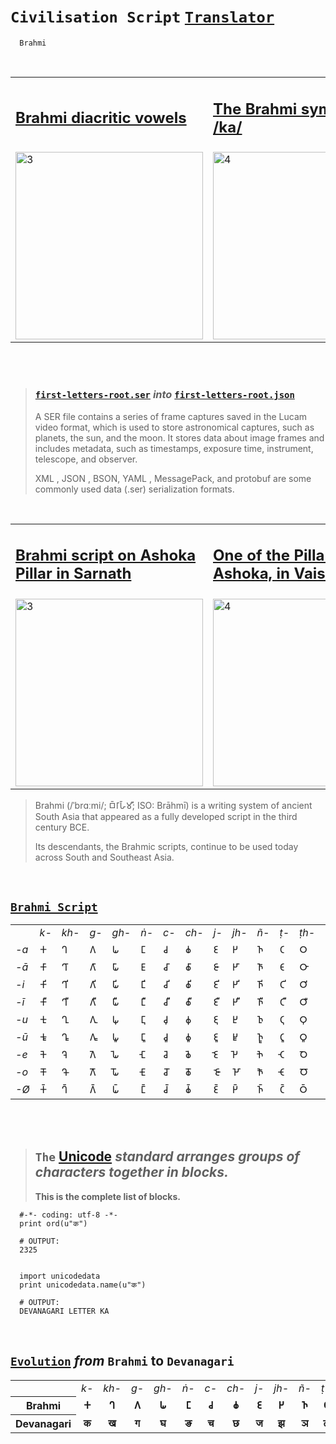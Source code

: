 # `Civilisation Script` [`Translator`](https://swarajyamag.com/culture/how-i-deciphered-the-indus-valley-script)

      Brahmi

<br>

<table>
<tr>

<td>
<h2>
<a href="https://en.wikipedia.org/wiki/File:Brahmi_diacritic_vowels.jpg">
Brahmi diacritic vowels
</a>
</h2>
</td>

<td>
<h2>
<a href="https://en.wikipedia.org/wiki/File:Brahmika.svg">
The Brahmi symbol for /ka/
</a>
</h2>
</td>

</tr>

<tr>
<td><img src="https://upload.wikimedia.org/wikipedia/commons/thumb/6/65/Brahmi_diacritic_vowels.jpg/330px-Brahmi_diacritic_vowels.jpg" alt="3" height = 300px></td>
<td><img src="https://upload.wikimedia.org/wikipedia/commons/thumb/6/6a/Brahmika.svg/330px-Brahmika.svg.png" alt="4" height = 300px></td>
</tr>

</table>

<br> <br>

> ### [`first-letters-root.ser`](https://raw.githubusercontent.com/bobholt/holtgenealogy/master/serialized/first-letters-root.ser) *into* [`first-letters-root.json`](https://github.com/imvickykumar999/Civilisation-Script-Translator/blob/ea459f8056a5d06a94d878d112b2032d68787610/translator/first-letters-root/first-letters-root.json#L6597)
>
> A SER file contains a series of frame captures saved in the Lucam video format, which is used to store astronomical captures, such as planets, the sun, and the moon. It stores data about image frames and includes metadata, such as timestamps, exposure time, instrument, telescope, and observer.
>
>
> XML , JSON , BSON, YAML , MessagePack, and protobuf are some commonly used data (.ser) serialization formats.
>

<br>

<table>
<tr>

<td>
<h2>
<a href="https://en.wikipedia.org/wiki/Brahmi_script">
Brahmi script on Ashoka Pillar in Sarnath
</a>
</h2>
</td>

<td>
<h2>
<a href="https://en.wikipedia.org/wiki/Pillars_of_Ashoka">
One of the Pillars of Ashoka, in Vaishali
</a>
</h2>
</td>

</tr>

<tr>
<td><img src="https://upload.wikimedia.org/wikipedia/commons/thumb/d/d8/Brahmi_pillar_inscription_in_Sarnath.jpg/405px-Brahmi_pillar_inscription_in_Sarnath.jpg" alt="3" height = 300px></td>
<td><img src="https://upload.wikimedia.org/wikipedia/commons/thumb/f/fe/Ashoka_pillar_at_Vaishali%2C_Bihar%2C_India.jpg/525px-Ashoka_pillar_at_Vaishali%2C_Bihar%2C_India.jpg" alt="4" height = 300px></td>
</tr>

</table>

> Brahmi (/ˈbrɑːmi/; 𑀩𑁆𑀭𑀸𑀳𑁆𑀫𑀻; ISO: Brāhmī) is a writing system of ancient South Asia that appeared as a fully developed script in the third century BCE. 
> 
> Its descendants, the Brahmic scripts, continue to be used today across South and Southeast Asia.

<!-- 
## `The` [`Rosetta Stone`](https://simple.wikipedia.org/wiki/Rosetta_Stone)

> There are 3 types of writing on the Rosetta stone; Greek, Egyptian, and Egyptian writing.
>
> The stone is now in the British Museum in London.
>
> [![image](https://user-images.githubusercontent.com/50515418/226673256-bf876c6e-d05e-483c-bfac-934fcc4282ae.png)](https://www.khanacademy.org/humanities/ancient-art-civilizations/egypt-art/x7e914f5b:late-period-ptolemaic-and-roman-periods/a/the-rosetta-stone)
 -->


<br>

## [`Brahmi Script`](https://en.wikipedia.org/wiki/Brahmi_script#Vowels)

<table class="wikitable">
<tbody><tr>
<td></td>
<td><span title="Old Persian (ca. 600-400 B.C.)-language text"><i lang="peo">k-</i></span></td>
<td><span title="Old Persian (ca. 600-400 B.C.)-language text"><i lang="peo">kh-</i></span></td>
<td><span title="Old Persian (ca. 600-400 B.C.)-language text"><i lang="peo">g-</i></span></td>
<td><span title="Old Persian (ca. 600-400 B.C.)-language text"><i lang="peo">gh-</i></span></td>
<td><span title="Old Persian (ca. 600-400 B.C.)-language text"><i lang="peo">ṅ-</i></span></td>
<td><span title="Old Persian (ca. 600-400 B.C.)-language text"><i lang="peo">c-</i></span></td>
<td><span title="Old Persian (ca. 600-400 B.C.)-language text"><i lang="peo">ch-</i></span></td>
<td><span title="Old Persian (ca. 600-400 B.C.)-language text"><i lang="peo">j-</i></span></td>
<td><span title="Old Persian (ca. 600-400 B.C.)-language text"><i lang="peo">jh-</i></span></td>
<td><span title="Old Persian (ca. 600-400 B.C.)-language text"><i lang="peo">ñ-</i></span></td>
<td><span title="Old Persian (ca. 600-400 B.C.)-language text"><i lang="peo">ṭ-</i></span></td>
<td><span title="Old Persian (ca. 600-400 B.C.)-language text"><i lang="peo">ṭh-</i></span></td>
<td><span title="Old Persian (ca. 600-400 B.C.)-language text"><i lang="peo">ḍ-</i></span></td>
<td><span title="Old Persian (ca. 600-400 B.C.)-language text"><i lang="peo">ḍh-</i></span></td>
<td><span title="Old Persian (ca. 600-400 B.C.)-language text"><i lang="peo">ṇ-</i></span></td>
<td><span title="Old Persian (ca. 600-400 B.C.)-language text"><i lang="peo">t-</i></span></td>
<td><span title="Old Persian (ca. 600-400 B.C.)-language text"><i lang="peo">th-</i></span></td>
<td><span title="Old Persian (ca. 600-400 B.C.)-language text"><i lang="peo">d-</i></span></td>
<td><span title="Old Persian (ca. 600-400 B.C.)-language text"><i lang="peo">dh-</i></span></td>
<td><span title="Old Persian (ca. 600-400 B.C.)-language text"><i lang="peo">n-</i></span></td>
<td><span title="Old Persian (ca. 600-400 B.C.)-language text"><i lang="peo">p-</i></span></td>
<td><span title="Old Persian (ca. 600-400 B.C.)-language text"><i lang="peo">ph-</i></span></td>
<td><span title="Old Persian (ca. 600-400 B.C.)-language text"><i lang="peo">b-</i></span></td>
<td><span title="Old Persian (ca. 600-400 B.C.)-language text"><i lang="peo">bh-</i></span></td>
<td><span title="Old Persian (ca. 600-400 B.C.)-language text"><i lang="peo">m-</i></span></td>
<td><span title="Old Persian (ca. 600-400 B.C.)-language text"><i lang="peo">y-</i></span></td>
<td><span title="Old Persian (ca. 600-400 B.C.)-language text"><i lang="peo">r-</i></span></td>
<td><span title="Old Persian (ca. 600-400 B.C.)-language text"><i lang="peo">l-</i></span>
</td>
<td><span title="Old Persian (ca. 600-400 B.C.)-language text"><i lang="peo">v-</i></span></td>
<td><span title="Old Persian (ca. 600-400 B.C.)-language text"><i lang="peo">ś-</i></span></td>
<td><span title="Old Persian (ca. 600-400 B.C.)-language text"><i lang="peo">ṣ-</i></span></td>
<td><span title="Old Persian (ca. 600-400 B.C.)-language text"><i lang="peo">s-</i></span></td>
<td><span title="Old Persian (ca. 600-400 B.C.)-language text"><i lang="peo">h-</i></span></td>
<td><span title="Old Persian (ca. 600-400 B.C.)-language text"><i lang="peo">ḷ-</i></span>
</td></tr>
<tr>
<td><span title="Old Persian (ca. 600-400 B.C.)-language text"><i lang="peo">-a</i></span></td>
<td><link rel="mw-deduplicated-inline-style" href="mw-data:TemplateStyles:r866754419"><span title="Brahmi" class="script-brahmi">𑀓</span></td>
<td><link rel="mw-deduplicated-inline-style" href="mw-data:TemplateStyles:r866754419"><span title="Brahmi" class="script-brahmi">𑀔</span></td>
<td><link rel="mw-deduplicated-inline-style" href="mw-data:TemplateStyles:r866754419"><span title="Brahmi" class="script-brahmi">𑀕</span></td>
<td><link rel="mw-deduplicated-inline-style" href="mw-data:TemplateStyles:r866754419"><span title="Brahmi" class="script-brahmi">𑀖</span></td>
<td><link rel="mw-deduplicated-inline-style" href="mw-data:TemplateStyles:r866754419"><span title="Brahmi" class="script-brahmi">𑀗</span></td>
<td><link rel="mw-deduplicated-inline-style" href="mw-data:TemplateStyles:r866754419"><span title="Brahmi" class="script-brahmi">𑀘</span></td>
<td><link rel="mw-deduplicated-inline-style" href="mw-data:TemplateStyles:r866754419"><span title="Brahmi" class="script-brahmi">𑀙</span></td>
<td><link rel="mw-deduplicated-inline-style" href="mw-data:TemplateStyles:r866754419"><span title="Brahmi" class="script-brahmi">𑀚</span></td>
<td><link rel="mw-deduplicated-inline-style" href="mw-data:TemplateStyles:r866754419"><span title="Brahmi" class="script-brahmi">𑀛</span></td>
<td><link rel="mw-deduplicated-inline-style" href="mw-data:TemplateStyles:r866754419"><span title="Brahmi" class="script-brahmi">𑀜</span></td>
<td><link rel="mw-deduplicated-inline-style" href="mw-data:TemplateStyles:r866754419"><span title="Brahmi" class="script-brahmi">𑀝</span></td>
<td><link rel="mw-deduplicated-inline-style" href="mw-data:TemplateStyles:r866754419"><span title="Brahmi" class="script-brahmi">𑀞</span></td>
<td><link rel="mw-deduplicated-inline-style" href="mw-data:TemplateStyles:r866754419"><span title="Brahmi" class="script-brahmi">𑀟</span></td>
<td><link rel="mw-deduplicated-inline-style" href="mw-data:TemplateStyles:r866754419"><span title="Brahmi" class="script-brahmi">𑀠</span></td>
<td><link rel="mw-deduplicated-inline-style" href="mw-data:TemplateStyles:r866754419"><span title="Brahmi" class="script-brahmi">𑀡</span></td>
<td><link rel="mw-deduplicated-inline-style" href="mw-data:TemplateStyles:r866754419"><span title="Brahmi" class="script-brahmi">𑀢</span></td>
<td><link rel="mw-deduplicated-inline-style" href="mw-data:TemplateStyles:r866754419"><span title="Brahmi" class="script-brahmi">𑀣</span></td>
<td><link rel="mw-deduplicated-inline-style" href="mw-data:TemplateStyles:r866754419"><span title="Brahmi" class="script-brahmi">𑀤</span></td>
<td><link rel="mw-deduplicated-inline-style" href="mw-data:TemplateStyles:r866754419"><span title="Brahmi" class="script-brahmi">𑀥</span></td>
<td><link rel="mw-deduplicated-inline-style" href="mw-data:TemplateStyles:r866754419"><span title="Brahmi" class="script-brahmi">𑀦</span></td>
<td><link rel="mw-deduplicated-inline-style" href="mw-data:TemplateStyles:r866754419"><span title="Brahmi" class="script-brahmi">𑀧</span></td>
<td><link rel="mw-deduplicated-inline-style" href="mw-data:TemplateStyles:r866754419"><span title="Brahmi" class="script-brahmi">𑀨</span></td>
<td><link rel="mw-deduplicated-inline-style" href="mw-data:TemplateStyles:r866754419"><span title="Brahmi" class="script-brahmi">𑀩</span></td>
<td><link rel="mw-deduplicated-inline-style" href="mw-data:TemplateStyles:r866754419"><span title="Brahmi" class="script-brahmi">𑀪</span></td>
<td><link rel="mw-deduplicated-inline-style" href="mw-data:TemplateStyles:r866754419"><span title="Brahmi" class="script-brahmi">𑀫</span></td>
<td><link rel="mw-deduplicated-inline-style" href="mw-data:TemplateStyles:r866754419"><span title="Brahmi" class="script-brahmi">𑀬</span></td>
<td><link rel="mw-deduplicated-inline-style" href="mw-data:TemplateStyles:r866754419"><span title="Brahmi" class="script-brahmi">𑀭</span></td>
<td><link rel="mw-deduplicated-inline-style" href="mw-data:TemplateStyles:r866754419"><span title="Brahmi" class="script-brahmi">𑀮</span></td>
<td><link rel="mw-deduplicated-inline-style" href="mw-data:TemplateStyles:r866754419"><span title="Brahmi" class="script-brahmi">𑀯</span></td>
<td><link rel="mw-deduplicated-inline-style" href="mw-data:TemplateStyles:r866754419"><span title="Brahmi" class="script-brahmi">𑀰</span></td>
<td><link rel="mw-deduplicated-inline-style" href="mw-data:TemplateStyles:r866754419"><span title="Brahmi" class="script-brahmi">𑀱</span></td>
<td><link rel="mw-deduplicated-inline-style" href="mw-data:TemplateStyles:r866754419"><span title="Brahmi" class="script-brahmi">𑀲</span></td>
<td><link rel="mw-deduplicated-inline-style" href="mw-data:TemplateStyles:r866754419"><span title="Brahmi" class="script-brahmi">𑀳</span></td>
<td><link rel="mw-deduplicated-inline-style" href="mw-data:TemplateStyles:r866754419"><span title="Brahmi" class="script-brahmi">𑀴</span>
</td></tr>
<tr>
<td><span title="Old Persian (ca. 600-400 B.C.)-language text"><i lang="peo">-ā</i></span></td>
<td><link rel="mw-deduplicated-inline-style" href="mw-data:TemplateStyles:r866754419"><span title="Brahmi" class="script-brahmi">𑀓𑀸</span></td>
<td><link rel="mw-deduplicated-inline-style" href="mw-data:TemplateStyles:r866754419"><span title="Brahmi" class="script-brahmi">𑀔𑀸</span></td>
<td><link rel="mw-deduplicated-inline-style" href="mw-data:TemplateStyles:r866754419"><span title="Brahmi" class="script-brahmi">𑀕𑀸</span></td>
<td><link rel="mw-deduplicated-inline-style" href="mw-data:TemplateStyles:r866754419"><span title="Brahmi" class="script-brahmi">𑀖𑀸</span></td>
<td><link rel="mw-deduplicated-inline-style" href="mw-data:TemplateStyles:r866754419"><span title="Brahmi" class="script-brahmi">𑀗𑀸</span></td>
<td><link rel="mw-deduplicated-inline-style" href="mw-data:TemplateStyles:r866754419"><span title="Brahmi" class="script-brahmi">𑀘𑀸</span></td>
<td><link rel="mw-deduplicated-inline-style" href="mw-data:TemplateStyles:r866754419"><span title="Brahmi" class="script-brahmi">𑀙𑀸</span></td>
<td><link rel="mw-deduplicated-inline-style" href="mw-data:TemplateStyles:r866754419"><span title="Brahmi" class="script-brahmi">𑀚𑀸</span></td>
<td><link rel="mw-deduplicated-inline-style" href="mw-data:TemplateStyles:r866754419"><span title="Brahmi" class="script-brahmi">𑀛𑀸</span></td>
<td><link rel="mw-deduplicated-inline-style" href="mw-data:TemplateStyles:r866754419"><span title="Brahmi" class="script-brahmi">𑀜𑀸</span></td>
<td><link rel="mw-deduplicated-inline-style" href="mw-data:TemplateStyles:r866754419"><span title="Brahmi" class="script-brahmi">𑀝𑀸</span></td>
<td><link rel="mw-deduplicated-inline-style" href="mw-data:TemplateStyles:r866754419"><span title="Brahmi" class="script-brahmi">𑀞𑀸</span></td>
<td><link rel="mw-deduplicated-inline-style" href="mw-data:TemplateStyles:r866754419"><span title="Brahmi" class="script-brahmi">𑀟𑀸</span></td>
<td><link rel="mw-deduplicated-inline-style" href="mw-data:TemplateStyles:r866754419"><span title="Brahmi" class="script-brahmi">𑀠𑀸</span></td>
<td><link rel="mw-deduplicated-inline-style" href="mw-data:TemplateStyles:r866754419"><span title="Brahmi" class="script-brahmi">𑀡𑀸</span></td>
<td><link rel="mw-deduplicated-inline-style" href="mw-data:TemplateStyles:r866754419"><span title="Brahmi" class="script-brahmi">𑀢𑀸</span></td>
<td><link rel="mw-deduplicated-inline-style" href="mw-data:TemplateStyles:r866754419"><span title="Brahmi" class="script-brahmi">𑀣𑀸</span></td>
<td><link rel="mw-deduplicated-inline-style" href="mw-data:TemplateStyles:r866754419"><span title="Brahmi" class="script-brahmi">𑀤𑀸</span></td>
<td><link rel="mw-deduplicated-inline-style" href="mw-data:TemplateStyles:r866754419"><span title="Brahmi" class="script-brahmi">𑀥𑀸</span></td>
<td><link rel="mw-deduplicated-inline-style" href="mw-data:TemplateStyles:r866754419"><span title="Brahmi" class="script-brahmi">𑀦𑀸</span></td>
<td><link rel="mw-deduplicated-inline-style" href="mw-data:TemplateStyles:r866754419"><span title="Brahmi" class="script-brahmi">𑀧𑀸</span></td>
<td><link rel="mw-deduplicated-inline-style" href="mw-data:TemplateStyles:r866754419"><span title="Brahmi" class="script-brahmi">𑀨𑀸</span></td>
<td><link rel="mw-deduplicated-inline-style" href="mw-data:TemplateStyles:r866754419"><span title="Brahmi" class="script-brahmi">𑀩𑀸</span></td>
<td><link rel="mw-deduplicated-inline-style" href="mw-data:TemplateStyles:r866754419"><span title="Brahmi" class="script-brahmi">𑀪𑀸</span></td>
<td><link rel="mw-deduplicated-inline-style" href="mw-data:TemplateStyles:r866754419"><span title="Brahmi" class="script-brahmi">𑀫𑀸</span></td>
<td><link rel="mw-deduplicated-inline-style" href="mw-data:TemplateStyles:r866754419"><span title="Brahmi" class="script-brahmi">𑀬𑀸</span></td>
<td><link rel="mw-deduplicated-inline-style" href="mw-data:TemplateStyles:r866754419"><span title="Brahmi" class="script-brahmi">𑀭𑀸</span></td>
<td><link rel="mw-deduplicated-inline-style" href="mw-data:TemplateStyles:r866754419"><span title="Brahmi" class="script-brahmi">𑀮𑀸</span></td>
<td><link rel="mw-deduplicated-inline-style" href="mw-data:TemplateStyles:r866754419"><span title="Brahmi" class="script-brahmi">𑀯𑀸</span></td>
<td><link rel="mw-deduplicated-inline-style" href="mw-data:TemplateStyles:r866754419"><span title="Brahmi" class="script-brahmi">𑀰𑀸</span></td>
<td><link rel="mw-deduplicated-inline-style" href="mw-data:TemplateStyles:r866754419"><span title="Brahmi" class="script-brahmi">𑀱𑀸</span></td>
<td><link rel="mw-deduplicated-inline-style" href="mw-data:TemplateStyles:r866754419"><span title="Brahmi" class="script-brahmi">𑀲𑀸</span></td>
<td><link rel="mw-deduplicated-inline-style" href="mw-data:TemplateStyles:r866754419"><span title="Brahmi" class="script-brahmi">𑀳𑀸</span></td>
<td><link rel="mw-deduplicated-inline-style" href="mw-data:TemplateStyles:r866754419"><span title="Brahmi" class="script-brahmi">𑀴𑀸</span>
</td></tr>
<tr>
<td><span title="Old Persian (ca. 600-400 B.C.)-language text"><i lang="peo">-i</i></span></td>
<td><link rel="mw-deduplicated-inline-style" href="mw-data:TemplateStyles:r866754419"><span title="Brahmi" class="script-brahmi">𑀓𑀺</span></td>
<td><link rel="mw-deduplicated-inline-style" href="mw-data:TemplateStyles:r866754419"><span title="Brahmi" class="script-brahmi">𑀔𑀺</span></td>
<td><link rel="mw-deduplicated-inline-style" href="mw-data:TemplateStyles:r866754419"><span title="Brahmi" class="script-brahmi">𑀕𑀺</span></td>
<td><link rel="mw-deduplicated-inline-style" href="mw-data:TemplateStyles:r866754419"><span title="Brahmi" class="script-brahmi">𑀖𑀺</span></td>
<td><link rel="mw-deduplicated-inline-style" href="mw-data:TemplateStyles:r866754419"><span title="Brahmi" class="script-brahmi">𑀗𑀺</span></td>
<td><link rel="mw-deduplicated-inline-style" href="mw-data:TemplateStyles:r866754419"><span title="Brahmi" class="script-brahmi">𑀘𑀺</span></td>
<td><link rel="mw-deduplicated-inline-style" href="mw-data:TemplateStyles:r866754419"><span title="Brahmi" class="script-brahmi">𑀙𑀺</span></td>
<td><link rel="mw-deduplicated-inline-style" href="mw-data:TemplateStyles:r866754419"><span title="Brahmi" class="script-brahmi">𑀚𑀺</span></td>
<td><link rel="mw-deduplicated-inline-style" href="mw-data:TemplateStyles:r866754419"><span title="Brahmi" class="script-brahmi">𑀛𑀺</span></td>
<td><link rel="mw-deduplicated-inline-style" href="mw-data:TemplateStyles:r866754419"><span title="Brahmi" class="script-brahmi">𑀜𑀺</span></td>
<td><link rel="mw-deduplicated-inline-style" href="mw-data:TemplateStyles:r866754419"><span title="Brahmi" class="script-brahmi">𑀝𑀺</span></td>
<td><link rel="mw-deduplicated-inline-style" href="mw-data:TemplateStyles:r866754419"><span title="Brahmi" class="script-brahmi">𑀞𑀺</span></td>
<td><link rel="mw-deduplicated-inline-style" href="mw-data:TemplateStyles:r866754419"><span title="Brahmi" class="script-brahmi">𑀟𑀺</span></td>
<td><link rel="mw-deduplicated-inline-style" href="mw-data:TemplateStyles:r866754419"><span title="Brahmi" class="script-brahmi">𑀠𑀺</span></td>
<td><link rel="mw-deduplicated-inline-style" href="mw-data:TemplateStyles:r866754419"><span title="Brahmi" class="script-brahmi">𑀡𑀺</span></td>
<td><link rel="mw-deduplicated-inline-style" href="mw-data:TemplateStyles:r866754419"><span title="Brahmi" class="script-brahmi">𑀢𑀺</span></td>
<td><link rel="mw-deduplicated-inline-style" href="mw-data:TemplateStyles:r866754419"><span title="Brahmi" class="script-brahmi">𑀣𑀺</span></td>
<td><link rel="mw-deduplicated-inline-style" href="mw-data:TemplateStyles:r866754419"><span title="Brahmi" class="script-brahmi">𑀤𑀺</span></td>
<td><link rel="mw-deduplicated-inline-style" href="mw-data:TemplateStyles:r866754419"><span title="Brahmi" class="script-brahmi">𑀥𑀺</span></td>
<td><link rel="mw-deduplicated-inline-style" href="mw-data:TemplateStyles:r866754419"><span title="Brahmi" class="script-brahmi">𑀦𑀺</span></td>
<td><link rel="mw-deduplicated-inline-style" href="mw-data:TemplateStyles:r866754419"><span title="Brahmi" class="script-brahmi">𑀧𑀺</span></td>
<td><link rel="mw-deduplicated-inline-style" href="mw-data:TemplateStyles:r866754419"><span title="Brahmi" class="script-brahmi">𑀨𑀺</span></td>
<td><link rel="mw-deduplicated-inline-style" href="mw-data:TemplateStyles:r866754419"><span title="Brahmi" class="script-brahmi">𑀩𑀺</span></td>
<td><link rel="mw-deduplicated-inline-style" href="mw-data:TemplateStyles:r866754419"><span title="Brahmi" class="script-brahmi">𑀪𑀺</span></td>
<td><link rel="mw-deduplicated-inline-style" href="mw-data:TemplateStyles:r866754419"><span title="Brahmi" class="script-brahmi">𑀫𑀺</span></td>
<td><link rel="mw-deduplicated-inline-style" href="mw-data:TemplateStyles:r866754419"><span title="Brahmi" class="script-brahmi">𑀬𑀺</span></td>
<td><link rel="mw-deduplicated-inline-style" href="mw-data:TemplateStyles:r866754419"><span title="Brahmi" class="script-brahmi">𑀭𑀺</span></td>
<td><link rel="mw-deduplicated-inline-style" href="mw-data:TemplateStyles:r866754419"><span title="Brahmi" class="script-brahmi">𑀮𑀺</span></td>
<td><link rel="mw-deduplicated-inline-style" href="mw-data:TemplateStyles:r866754419"><span title="Brahmi" class="script-brahmi">𑀯𑀺</span></td>
<td><link rel="mw-deduplicated-inline-style" href="mw-data:TemplateStyles:r866754419"><span title="Brahmi" class="script-brahmi">𑀰𑀺</span></td>
<td><link rel="mw-deduplicated-inline-style" href="mw-data:TemplateStyles:r866754419"><span title="Brahmi" class="script-brahmi">𑀱𑀺</span></td>
<td><link rel="mw-deduplicated-inline-style" href="mw-data:TemplateStyles:r866754419"><span title="Brahmi" class="script-brahmi">𑀲𑀺</span></td>
<td><link rel="mw-deduplicated-inline-style" href="mw-data:TemplateStyles:r866754419"><span title="Brahmi" class="script-brahmi">𑀳𑀺</span></td>
<td><link rel="mw-deduplicated-inline-style" href="mw-data:TemplateStyles:r866754419"><span title="Brahmi" class="script-brahmi">𑀴𑀺</span>
</td></tr>
<tr>
<td><span title="Old Persian (ca. 600-400 B.C.)-language text"><i lang="peo">-ī</i></span></td>
<td><link rel="mw-deduplicated-inline-style" href="mw-data:TemplateStyles:r866754419"><span title="Brahmi" class="script-brahmi">𑀓𑀻</span></td>
<td><link rel="mw-deduplicated-inline-style" href="mw-data:TemplateStyles:r866754419"><span title="Brahmi" class="script-brahmi">𑀔𑀻</span></td>
<td><link rel="mw-deduplicated-inline-style" href="mw-data:TemplateStyles:r866754419"><span title="Brahmi" class="script-brahmi">𑀕𑀻</span></td>
<td><link rel="mw-deduplicated-inline-style" href="mw-data:TemplateStyles:r866754419"><span title="Brahmi" class="script-brahmi">𑀖𑀻</span></td>
<td><link rel="mw-deduplicated-inline-style" href="mw-data:TemplateStyles:r866754419"><span title="Brahmi" class="script-brahmi">𑀗𑀻</span></td>
<td><link rel="mw-deduplicated-inline-style" href="mw-data:TemplateStyles:r866754419"><span title="Brahmi" class="script-brahmi">𑀘𑀻</span></td>
<td><link rel="mw-deduplicated-inline-style" href="mw-data:TemplateStyles:r866754419"><span title="Brahmi" class="script-brahmi">𑀙𑀻</span></td>
<td><link rel="mw-deduplicated-inline-style" href="mw-data:TemplateStyles:r866754419"><span title="Brahmi" class="script-brahmi">𑀚𑀻</span></td>
<td><link rel="mw-deduplicated-inline-style" href="mw-data:TemplateStyles:r866754419"><span title="Brahmi" class="script-brahmi">𑀛𑀻</span></td>
<td><link rel="mw-deduplicated-inline-style" href="mw-data:TemplateStyles:r866754419"><span title="Brahmi" class="script-brahmi">𑀜𑀻</span></td>
<td><link rel="mw-deduplicated-inline-style" href="mw-data:TemplateStyles:r866754419"><span title="Brahmi" class="script-brahmi">𑀝𑀻</span></td>
<td><link rel="mw-deduplicated-inline-style" href="mw-data:TemplateStyles:r866754419"><span title="Brahmi" class="script-brahmi">𑀞𑀻</span></td>
<td><link rel="mw-deduplicated-inline-style" href="mw-data:TemplateStyles:r866754419"><span title="Brahmi" class="script-brahmi">𑀟𑀻</span></td>
<td><link rel="mw-deduplicated-inline-style" href="mw-data:TemplateStyles:r866754419"><span title="Brahmi" class="script-brahmi">𑀠𑀻</span></td>
<td><link rel="mw-deduplicated-inline-style" href="mw-data:TemplateStyles:r866754419"><span title="Brahmi" class="script-brahmi">𑀡𑀻</span></td>
<td><link rel="mw-deduplicated-inline-style" href="mw-data:TemplateStyles:r866754419"><span title="Brahmi" class="script-brahmi">𑀢𑀻</span></td>
<td><link rel="mw-deduplicated-inline-style" href="mw-data:TemplateStyles:r866754419"><span title="Brahmi" class="script-brahmi">𑀣𑀻</span></td>
<td><link rel="mw-deduplicated-inline-style" href="mw-data:TemplateStyles:r866754419"><span title="Brahmi" class="script-brahmi">𑀤𑀻</span></td>
<td><link rel="mw-deduplicated-inline-style" href="mw-data:TemplateStyles:r866754419"><span title="Brahmi" class="script-brahmi">𑀥𑀻</span></td>
<td><link rel="mw-deduplicated-inline-style" href="mw-data:TemplateStyles:r866754419"><span title="Brahmi" class="script-brahmi">𑀦𑀻</span></td>
<td><link rel="mw-deduplicated-inline-style" href="mw-data:TemplateStyles:r866754419"><span title="Brahmi" class="script-brahmi">𑀧𑀻</span></td>
<td><link rel="mw-deduplicated-inline-style" href="mw-data:TemplateStyles:r866754419"><span title="Brahmi" class="script-brahmi">𑀨𑀻</span></td>
<td><link rel="mw-deduplicated-inline-style" href="mw-data:TemplateStyles:r866754419"><span title="Brahmi" class="script-brahmi">𑀩𑀻</span></td>
<td><link rel="mw-deduplicated-inline-style" href="mw-data:TemplateStyles:r866754419"><span title="Brahmi" class="script-brahmi">𑀪𑀻</span></td>
<td><link rel="mw-deduplicated-inline-style" href="mw-data:TemplateStyles:r866754419"><span title="Brahmi" class="script-brahmi">𑀫𑀻</span></td>
<td><link rel="mw-deduplicated-inline-style" href="mw-data:TemplateStyles:r866754419"><span title="Brahmi" class="script-brahmi">𑀬𑀻</span></td>
<td><link rel="mw-deduplicated-inline-style" href="mw-data:TemplateStyles:r866754419"><span title="Brahmi" class="script-brahmi">𑀭𑀻</span></td>
<td><link rel="mw-deduplicated-inline-style" href="mw-data:TemplateStyles:r866754419"><span title="Brahmi" class="script-brahmi">𑀮𑀻</span></td>
<td><link rel="mw-deduplicated-inline-style" href="mw-data:TemplateStyles:r866754419"><span title="Brahmi" class="script-brahmi">𑀯𑀻</span></td>
<td><link rel="mw-deduplicated-inline-style" href="mw-data:TemplateStyles:r866754419"><span title="Brahmi" class="script-brahmi">𑀰𑀻</span></td>
<td><link rel="mw-deduplicated-inline-style" href="mw-data:TemplateStyles:r866754419"><span title="Brahmi" class="script-brahmi">𑀱𑀻</span></td>
<td><link rel="mw-deduplicated-inline-style" href="mw-data:TemplateStyles:r866754419"><span title="Brahmi" class="script-brahmi">𑀲𑀻</span></td>
<td><link rel="mw-deduplicated-inline-style" href="mw-data:TemplateStyles:r866754419"><span title="Brahmi" class="script-brahmi">𑀳𑀻</span></td>
<td><link rel="mw-deduplicated-inline-style" href="mw-data:TemplateStyles:r866754419"><span title="Brahmi" class="script-brahmi">𑀴𑀻</span>
</td></tr>
<tr>
<td><span title="Old Persian (ca. 600-400 B.C.)-language text"><i lang="peo">-u</i></span></td>
<td><link rel="mw-deduplicated-inline-style" href="mw-data:TemplateStyles:r866754419"><span title="Brahmi" class="script-brahmi">𑀓𑀼</span></td>
<td><link rel="mw-deduplicated-inline-style" href="mw-data:TemplateStyles:r866754419"><span title="Brahmi" class="script-brahmi">𑀔𑀼</span></td>
<td><link rel="mw-deduplicated-inline-style" href="mw-data:TemplateStyles:r866754419"><span title="Brahmi" class="script-brahmi">𑀕𑀼</span></td>
<td><link rel="mw-deduplicated-inline-style" href="mw-data:TemplateStyles:r866754419"><span title="Brahmi" class="script-brahmi">𑀖𑀼</span></td>
<td><link rel="mw-deduplicated-inline-style" href="mw-data:TemplateStyles:r866754419"><span title="Brahmi" class="script-brahmi">𑀗𑀼</span></td>
<td><link rel="mw-deduplicated-inline-style" href="mw-data:TemplateStyles:r866754419"><span title="Brahmi" class="script-brahmi">𑀘𑀼</span></td>
<td><link rel="mw-deduplicated-inline-style" href="mw-data:TemplateStyles:r866754419"><span title="Brahmi" class="script-brahmi">𑀙𑀼</span></td>
<td><link rel="mw-deduplicated-inline-style" href="mw-data:TemplateStyles:r866754419"><span title="Brahmi" class="script-brahmi">𑀚𑀼</span></td>
<td><link rel="mw-deduplicated-inline-style" href="mw-data:TemplateStyles:r866754419"><span title="Brahmi" class="script-brahmi">𑀛𑀼</span></td>
<td><link rel="mw-deduplicated-inline-style" href="mw-data:TemplateStyles:r866754419"><span title="Brahmi" class="script-brahmi">𑀜𑀼</span></td>
<td><link rel="mw-deduplicated-inline-style" href="mw-data:TemplateStyles:r866754419"><span title="Brahmi" class="script-brahmi">𑀝𑀼</span></td>
<td><link rel="mw-deduplicated-inline-style" href="mw-data:TemplateStyles:r866754419"><span title="Brahmi" class="script-brahmi">𑀞𑀼</span></td>
<td><link rel="mw-deduplicated-inline-style" href="mw-data:TemplateStyles:r866754419"><span title="Brahmi" class="script-brahmi">𑀟𑀼</span></td>
<td><link rel="mw-deduplicated-inline-style" href="mw-data:TemplateStyles:r866754419"><span title="Brahmi" class="script-brahmi">𑀠𑀼</span></td>
<td><link rel="mw-deduplicated-inline-style" href="mw-data:TemplateStyles:r866754419"><span title="Brahmi" class="script-brahmi">𑀡𑀼</span></td>
<td><link rel="mw-deduplicated-inline-style" href="mw-data:TemplateStyles:r866754419"><span title="Brahmi" class="script-brahmi">𑀢𑀼</span></td>
<td><link rel="mw-deduplicated-inline-style" href="mw-data:TemplateStyles:r866754419"><span title="Brahmi" class="script-brahmi">𑀣𑀼</span></td>
<td><link rel="mw-deduplicated-inline-style" href="mw-data:TemplateStyles:r866754419"><span title="Brahmi" class="script-brahmi">𑀤𑀼</span></td>
<td><link rel="mw-deduplicated-inline-style" href="mw-data:TemplateStyles:r866754419"><span title="Brahmi" class="script-brahmi">𑀥𑀼</span></td>
<td><link rel="mw-deduplicated-inline-style" href="mw-data:TemplateStyles:r866754419"><span title="Brahmi" class="script-brahmi">𑀦𑀼</span></td>
<td><link rel="mw-deduplicated-inline-style" href="mw-data:TemplateStyles:r866754419"><span title="Brahmi" class="script-brahmi">𑀧𑀼</span></td>
<td><link rel="mw-deduplicated-inline-style" href="mw-data:TemplateStyles:r866754419"><span title="Brahmi" class="script-brahmi">𑀨𑀼</span></td>
<td><link rel="mw-deduplicated-inline-style" href="mw-data:TemplateStyles:r866754419"><span title="Brahmi" class="script-brahmi">𑀩𑀼</span></td>
<td><link rel="mw-deduplicated-inline-style" href="mw-data:TemplateStyles:r866754419"><span title="Brahmi" class="script-brahmi">𑀪𑀼</span></td>
<td><link rel="mw-deduplicated-inline-style" href="mw-data:TemplateStyles:r866754419"><span title="Brahmi" class="script-brahmi">𑀫𑀼</span></td>
<td><link rel="mw-deduplicated-inline-style" href="mw-data:TemplateStyles:r866754419"><span title="Brahmi" class="script-brahmi">𑀬𑀼</span></td>
<td><link rel="mw-deduplicated-inline-style" href="mw-data:TemplateStyles:r866754419"><span title="Brahmi" class="script-brahmi">𑀭𑀼</span></td>
<td><link rel="mw-deduplicated-inline-style" href="mw-data:TemplateStyles:r866754419"><span title="Brahmi" class="script-brahmi">𑀮𑀼</span></td>
<td><link rel="mw-deduplicated-inline-style" href="mw-data:TemplateStyles:r866754419"><span title="Brahmi" class="script-brahmi">𑀯𑀼</span></td>
<td><link rel="mw-deduplicated-inline-style" href="mw-data:TemplateStyles:r866754419"><span title="Brahmi" class="script-brahmi">𑀰𑀼</span></td>
<td><link rel="mw-deduplicated-inline-style" href="mw-data:TemplateStyles:r866754419"><span title="Brahmi" class="script-brahmi">𑀱𑀼</span></td>
<td><link rel="mw-deduplicated-inline-style" href="mw-data:TemplateStyles:r866754419"><span title="Brahmi" class="script-brahmi">𑀲𑀼</span></td>
<td><link rel="mw-deduplicated-inline-style" href="mw-data:TemplateStyles:r866754419"><span title="Brahmi" class="script-brahmi">𑀳𑀼</span></td>
<td><link rel="mw-deduplicated-inline-style" href="mw-data:TemplateStyles:r866754419"><span title="Brahmi" class="script-brahmi">𑀴𑀼</span>
</td></tr>
<tr>
<td><span title="Old Persian (ca. 600-400 B.C.)-language text"><i lang="peo">-ū</i></span></td>
<td><link rel="mw-deduplicated-inline-style" href="mw-data:TemplateStyles:r866754419"><span title="Brahmi" class="script-brahmi">𑀓𑀽</span></td>
<td><link rel="mw-deduplicated-inline-style" href="mw-data:TemplateStyles:r866754419"><span title="Brahmi" class="script-brahmi">𑀔𑀽</span></td>
<td><link rel="mw-deduplicated-inline-style" href="mw-data:TemplateStyles:r866754419"><span title="Brahmi" class="script-brahmi">𑀕𑀽</span></td>
<td><link rel="mw-deduplicated-inline-style" href="mw-data:TemplateStyles:r866754419"><span title="Brahmi" class="script-brahmi">𑀖𑀽</span></td>
<td><link rel="mw-deduplicated-inline-style" href="mw-data:TemplateStyles:r866754419"><span title="Brahmi" class="script-brahmi">𑀗𑀽</span></td>
<td><link rel="mw-deduplicated-inline-style" href="mw-data:TemplateStyles:r866754419"><span title="Brahmi" class="script-brahmi">𑀘𑀽</span></td>
<td><link rel="mw-deduplicated-inline-style" href="mw-data:TemplateStyles:r866754419"><span title="Brahmi" class="script-brahmi">𑀙𑀽</span></td>
<td><link rel="mw-deduplicated-inline-style" href="mw-data:TemplateStyles:r866754419"><span title="Brahmi" class="script-brahmi">𑀚𑀽</span></td>
<td><link rel="mw-deduplicated-inline-style" href="mw-data:TemplateStyles:r866754419"><span title="Brahmi" class="script-brahmi">𑀛𑀽</span></td>
<td><link rel="mw-deduplicated-inline-style" href="mw-data:TemplateStyles:r866754419"><span title="Brahmi" class="script-brahmi">𑀜𑀽</span></td>
<td><link rel="mw-deduplicated-inline-style" href="mw-data:TemplateStyles:r866754419"><span title="Brahmi" class="script-brahmi">𑀝𑀽</span></td>
<td><link rel="mw-deduplicated-inline-style" href="mw-data:TemplateStyles:r866754419"><span title="Brahmi" class="script-brahmi">𑀞𑀽</span></td>
<td><link rel="mw-deduplicated-inline-style" href="mw-data:TemplateStyles:r866754419"><span title="Brahmi" class="script-brahmi">𑀟𑀽</span></td>
<td><link rel="mw-deduplicated-inline-style" href="mw-data:TemplateStyles:r866754419"><span title="Brahmi" class="script-brahmi">𑀠𑀽</span></td>
<td><link rel="mw-deduplicated-inline-style" href="mw-data:TemplateStyles:r866754419"><span title="Brahmi" class="script-brahmi">𑀡</span></td>
<td><link rel="mw-deduplicated-inline-style" href="mw-data:TemplateStyles:r866754419"><span title="Brahmi" class="script-brahmi">𑀢𑀽</span></td>
<td><link rel="mw-deduplicated-inline-style" href="mw-data:TemplateStyles:r866754419"><span title="Brahmi" class="script-brahmi">𑀣𑀽</span></td>
<td><link rel="mw-deduplicated-inline-style" href="mw-data:TemplateStyles:r866754419"><span title="Brahmi" class="script-brahmi">𑀤𑀽</span></td>
<td><link rel="mw-deduplicated-inline-style" href="mw-data:TemplateStyles:r866754419"><span title="Brahmi" class="script-brahmi">𑀥𑀽</span></td>
<td><link rel="mw-deduplicated-inline-style" href="mw-data:TemplateStyles:r866754419"><span title="Brahmi" class="script-brahmi">𑀦𑀽</span></td>
<td><link rel="mw-deduplicated-inline-style" href="mw-data:TemplateStyles:r866754419"><span title="Brahmi" class="script-brahmi">𑀧𑀽</span></td>
<td><link rel="mw-deduplicated-inline-style" href="mw-data:TemplateStyles:r866754419"><span title="Brahmi" class="script-brahmi">𑀨𑀽</span></td>
<td><link rel="mw-deduplicated-inline-style" href="mw-data:TemplateStyles:r866754419"><span title="Brahmi" class="script-brahmi">𑀩𑀽</span></td>
<td><link rel="mw-deduplicated-inline-style" href="mw-data:TemplateStyles:r866754419"><span title="Brahmi" class="script-brahmi">𑀪𑀽</span></td>
<td><link rel="mw-deduplicated-inline-style" href="mw-data:TemplateStyles:r866754419"><span title="Brahmi" class="script-brahmi">𑀫𑀽</span></td>
<td><link rel="mw-deduplicated-inline-style" href="mw-data:TemplateStyles:r866754419"><span title="Brahmi" class="script-brahmi">𑀬𑀽</span></td>
<td><link rel="mw-deduplicated-inline-style" href="mw-data:TemplateStyles:r866754419"><span title="Brahmi" class="script-brahmi">𑀭𑀽</span></td>
<td><link rel="mw-deduplicated-inline-style" href="mw-data:TemplateStyles:r866754419"><span title="Brahmi" class="script-brahmi">𑀮𑀽</span></td>
<td><link rel="mw-deduplicated-inline-style" href="mw-data:TemplateStyles:r866754419"><span title="Brahmi" class="script-brahmi">𑀯𑀽</span></td>
<td><link rel="mw-deduplicated-inline-style" href="mw-data:TemplateStyles:r866754419"><span title="Brahmi" class="script-brahmi">𑀰𑀽</span></td>
<td><link rel="mw-deduplicated-inline-style" href="mw-data:TemplateStyles:r866754419"><span title="Brahmi" class="script-brahmi">𑀱𑀽</span></td>
<td><link rel="mw-deduplicated-inline-style" href="mw-data:TemplateStyles:r866754419"><span title="Brahmi" class="script-brahmi">𑀲𑀽</span></td>
<td><link rel="mw-deduplicated-inline-style" href="mw-data:TemplateStyles:r866754419"><span title="Brahmi" class="script-brahmi">𑀳𑀽</span></td>
<td><link rel="mw-deduplicated-inline-style" href="mw-data:TemplateStyles:r866754419"><span title="Brahmi" class="script-brahmi">𑀴𑀽</span>
</td></tr>
<tr>
<td><span title="Old Persian (ca. 600-400 B.C.)-language text"><i lang="peo">-e</i></span></td>
<td><link rel="mw-deduplicated-inline-style" href="mw-data:TemplateStyles:r866754419"><span title="Brahmi" class="script-brahmi">𑀓𑁂</span></td>
<td><link rel="mw-deduplicated-inline-style" href="mw-data:TemplateStyles:r866754419"><span title="Brahmi" class="script-brahmi">𑀔𑁂</span></td>
<td><link rel="mw-deduplicated-inline-style" href="mw-data:TemplateStyles:r866754419"><span title="Brahmi" class="script-brahmi">𑀕𑁂</span></td>
<td><link rel="mw-deduplicated-inline-style" href="mw-data:TemplateStyles:r866754419"><span title="Brahmi" class="script-brahmi">𑀖𑁂</span></td>
<td><link rel="mw-deduplicated-inline-style" href="mw-data:TemplateStyles:r866754419"><span title="Brahmi" class="script-brahmi">𑀗𑁂</span></td>
<td><link rel="mw-deduplicated-inline-style" href="mw-data:TemplateStyles:r866754419"><span title="Brahmi" class="script-brahmi">𑀘𑁂</span></td>
<td><link rel="mw-deduplicated-inline-style" href="mw-data:TemplateStyles:r866754419"><span title="Brahmi" class="script-brahmi">𑀙𑁂</span></td>
<td><link rel="mw-deduplicated-inline-style" href="mw-data:TemplateStyles:r866754419"><span title="Brahmi" class="script-brahmi">𑀚𑁂</span></td>
<td><link rel="mw-deduplicated-inline-style" href="mw-data:TemplateStyles:r866754419"><span title="Brahmi" class="script-brahmi">𑀛𑁂</span></td>
<td><link rel="mw-deduplicated-inline-style" href="mw-data:TemplateStyles:r866754419"><span title="Brahmi" class="script-brahmi">𑀜𑁂</span></td>
<td><link rel="mw-deduplicated-inline-style" href="mw-data:TemplateStyles:r866754419"><span title="Brahmi" class="script-brahmi">𑀝𑁂</span></td>
<td><link rel="mw-deduplicated-inline-style" href="mw-data:TemplateStyles:r866754419"><span title="Brahmi" class="script-brahmi">𑀞𑁂</span></td>
<td><link rel="mw-deduplicated-inline-style" href="mw-data:TemplateStyles:r866754419"><span title="Brahmi" class="script-brahmi">𑀟𑁂</span></td>
<td><link rel="mw-deduplicated-inline-style" href="mw-data:TemplateStyles:r866754419"><span title="Brahmi" class="script-brahmi">𑀠𑁂</span></td>
<td><link rel="mw-deduplicated-inline-style" href="mw-data:TemplateStyles:r866754419"><span title="Brahmi" class="script-brahmi">𑀡</span></td>
<td><link rel="mw-deduplicated-inline-style" href="mw-data:TemplateStyles:r866754419"><span title="Brahmi" class="script-brahmi">𑀢𑁂</span></td>
<td><link rel="mw-deduplicated-inline-style" href="mw-data:TemplateStyles:r866754419"><span title="Brahmi" class="script-brahmi">𑀣𑁂</span></td>
<td><link rel="mw-deduplicated-inline-style" href="mw-data:TemplateStyles:r866754419"><span title="Brahmi" class="script-brahmi">𑀤𑁂</span></td>
<td><link rel="mw-deduplicated-inline-style" href="mw-data:TemplateStyles:r866754419"><span title="Brahmi" class="script-brahmi">𑀥𑁂</span></td>
<td><link rel="mw-deduplicated-inline-style" href="mw-data:TemplateStyles:r866754419"><span title="Brahmi" class="script-brahmi">𑀦𑁂</span></td>
<td><link rel="mw-deduplicated-inline-style" href="mw-data:TemplateStyles:r866754419"><span title="Brahmi" class="script-brahmi">𑀧𑁂</span></td>
<td><link rel="mw-deduplicated-inline-style" href="mw-data:TemplateStyles:r866754419"><span title="Brahmi" class="script-brahmi">𑀨𑁂</span></td>
<td><link rel="mw-deduplicated-inline-style" href="mw-data:TemplateStyles:r866754419"><span title="Brahmi" class="script-brahmi">𑀩𑁂</span></td>
<td><link rel="mw-deduplicated-inline-style" href="mw-data:TemplateStyles:r866754419"><span title="Brahmi" class="script-brahmi">𑀪𑁂</span></td>
<td><link rel="mw-deduplicated-inline-style" href="mw-data:TemplateStyles:r866754419"><span title="Brahmi" class="script-brahmi">𑀫𑁂</span></td>
<td><link rel="mw-deduplicated-inline-style" href="mw-data:TemplateStyles:r866754419"><span title="Brahmi" class="script-brahmi">𑀬𑁂</span></td>
<td><link rel="mw-deduplicated-inline-style" href="mw-data:TemplateStyles:r866754419"><span title="Brahmi" class="script-brahmi">𑀭𑁂</span></td>
<td><link rel="mw-deduplicated-inline-style" href="mw-data:TemplateStyles:r866754419"><span title="Brahmi" class="script-brahmi">𑀮𑁂</span></td>
<td><link rel="mw-deduplicated-inline-style" href="mw-data:TemplateStyles:r866754419"><span title="Brahmi" class="script-brahmi">𑀯𑁂</span></td>
<td><link rel="mw-deduplicated-inline-style" href="mw-data:TemplateStyles:r866754419"><span title="Brahmi" class="script-brahmi">𑀰𑁂</span></td>
<td><link rel="mw-deduplicated-inline-style" href="mw-data:TemplateStyles:r866754419"><span title="Brahmi" class="script-brahmi">𑀱𑁂</span></td>
<td><link rel="mw-deduplicated-inline-style" href="mw-data:TemplateStyles:r866754419"><span title="Brahmi" class="script-brahmi">𑀲𑁂</span></td>
<td><link rel="mw-deduplicated-inline-style" href="mw-data:TemplateStyles:r866754419"><span title="Brahmi" class="script-brahmi">𑀳𑁂</span></td>
<td><link rel="mw-deduplicated-inline-style" href="mw-data:TemplateStyles:r866754419"><span title="Brahmi" class="script-brahmi">𑀴𑁂</span>
</td></tr>
<tr>
<td><span title="Old Persian (ca. 600-400 B.C.)-language text"><i lang="peo">-o</i></span></td>
<td><link rel="mw-deduplicated-inline-style" href="mw-data:TemplateStyles:r866754419"><span title="Brahmi" class="script-brahmi">𑀓𑁄</span></td>
<td><link rel="mw-deduplicated-inline-style" href="mw-data:TemplateStyles:r866754419"><span title="Brahmi" class="script-brahmi">𑀔𑁄</span></td>
<td><link rel="mw-deduplicated-inline-style" href="mw-data:TemplateStyles:r866754419"><span title="Brahmi" class="script-brahmi">𑀕𑁄</span></td>
<td><link rel="mw-deduplicated-inline-style" href="mw-data:TemplateStyles:r866754419"><span title="Brahmi" class="script-brahmi">𑀖𑁄</span></td>
<td><link rel="mw-deduplicated-inline-style" href="mw-data:TemplateStyles:r866754419"><span title="Brahmi" class="script-brahmi">𑀗𑁄</span></td>
<td><link rel="mw-deduplicated-inline-style" href="mw-data:TemplateStyles:r866754419"><span title="Brahmi" class="script-brahmi">𑀘𑁄</span></td>
<td><link rel="mw-deduplicated-inline-style" href="mw-data:TemplateStyles:r866754419"><span title="Brahmi" class="script-brahmi">𑀙𑁄</span></td>
<td><link rel="mw-deduplicated-inline-style" href="mw-data:TemplateStyles:r866754419"><span title="Brahmi" class="script-brahmi">𑀚𑁄</span></td>
<td><link rel="mw-deduplicated-inline-style" href="mw-data:TemplateStyles:r866754419"><span title="Brahmi" class="script-brahmi">𑀛𑁄</span></td>
<td><link rel="mw-deduplicated-inline-style" href="mw-data:TemplateStyles:r866754419"><span title="Brahmi" class="script-brahmi">𑀜𑁄</span></td>
<td><link rel="mw-deduplicated-inline-style" href="mw-data:TemplateStyles:r866754419"><span title="Brahmi" class="script-brahmi">𑀝𑁄</span></td>
<td><link rel="mw-deduplicated-inline-style" href="mw-data:TemplateStyles:r866754419"><span title="Brahmi" class="script-brahmi">𑀞𑁄</span></td>
<td><link rel="mw-deduplicated-inline-style" href="mw-data:TemplateStyles:r866754419"><span title="Brahmi" class="script-brahmi">𑀟𑁄</span></td>
<td><link rel="mw-deduplicated-inline-style" href="mw-data:TemplateStyles:r866754419"><span title="Brahmi" class="script-brahmi">𑀠𑁄</span></td>
<td><link rel="mw-deduplicated-inline-style" href="mw-data:TemplateStyles:r866754419"><span title="Brahmi" class="script-brahmi">𑀡</span></td>
<td><link rel="mw-deduplicated-inline-style" href="mw-data:TemplateStyles:r866754419"><span title="Brahmi" class="script-brahmi">𑀢𑁄</span></td>
<td><link rel="mw-deduplicated-inline-style" href="mw-data:TemplateStyles:r866754419"><span title="Brahmi" class="script-brahmi">𑀣𑁄</span></td>
<td><link rel="mw-deduplicated-inline-style" href="mw-data:TemplateStyles:r866754419"><span title="Brahmi" class="script-brahmi">𑀤𑁄</span></td>
<td><link rel="mw-deduplicated-inline-style" href="mw-data:TemplateStyles:r866754419"><span title="Brahmi" class="script-brahmi">𑀥𑁄</span></td>
<td><link rel="mw-deduplicated-inline-style" href="mw-data:TemplateStyles:r866754419"><span title="Brahmi" class="script-brahmi">𑀦𑁄</span></td>
<td><link rel="mw-deduplicated-inline-style" href="mw-data:TemplateStyles:r866754419"><span title="Brahmi" class="script-brahmi">𑀧𑁄</span></td>
<td><link rel="mw-deduplicated-inline-style" href="mw-data:TemplateStyles:r866754419"><span title="Brahmi" class="script-brahmi">𑀨𑁄</span></td>
<td><link rel="mw-deduplicated-inline-style" href="mw-data:TemplateStyles:r866754419"><span title="Brahmi" class="script-brahmi">𑀩𑁄</span></td>
<td><link rel="mw-deduplicated-inline-style" href="mw-data:TemplateStyles:r866754419"><span title="Brahmi" class="script-brahmi">𑀪𑁄</span></td>
<td><link rel="mw-deduplicated-inline-style" href="mw-data:TemplateStyles:r866754419"><span title="Brahmi" class="script-brahmi">𑀫𑁄</span></td>
<td><link rel="mw-deduplicated-inline-style" href="mw-data:TemplateStyles:r866754419"><span title="Brahmi" class="script-brahmi">𑀬𑁄</span></td>
<td><link rel="mw-deduplicated-inline-style" href="mw-data:TemplateStyles:r866754419"><span title="Brahmi" class="script-brahmi">𑀭𑁄</span></td>
<td><link rel="mw-deduplicated-inline-style" href="mw-data:TemplateStyles:r866754419"><span title="Brahmi" class="script-brahmi">𑀮𑁄</span></td>
<td><link rel="mw-deduplicated-inline-style" href="mw-data:TemplateStyles:r866754419"><span title="Brahmi" class="script-brahmi">𑀯𑁄</span></td>
<td><link rel="mw-deduplicated-inline-style" href="mw-data:TemplateStyles:r866754419"><span title="Brahmi" class="script-brahmi">𑀰𑁄</span></td>
<td><link rel="mw-deduplicated-inline-style" href="mw-data:TemplateStyles:r866754419"><span title="Brahmi" class="script-brahmi">𑀱𑁄</span></td>
<td><link rel="mw-deduplicated-inline-style" href="mw-data:TemplateStyles:r866754419"><span title="Brahmi" class="script-brahmi">𑀲𑁄</span></td>
<td><link rel="mw-deduplicated-inline-style" href="mw-data:TemplateStyles:r866754419"><span title="Brahmi" class="script-brahmi">𑀳𑁄</span></td>
<td><link rel="mw-deduplicated-inline-style" href="mw-data:TemplateStyles:r866754419"><span title="Brahmi" class="script-brahmi">𑀴𑁄</span>
</td></tr>
<tr>
<td><span title="Old Persian (ca. 600-400 B.C.)-language text"><i lang="peo">-Ø</i></span></td>
<td><link rel="mw-deduplicated-inline-style" href="mw-data:TemplateStyles:r866754419"><span title="Brahmi" class="script-brahmi">𑀓𑁆</span></td>
<td><link rel="mw-deduplicated-inline-style" href="mw-data:TemplateStyles:r866754419"><span title="Brahmi" class="script-brahmi">𑀔𑁆</span></td>
<td><link rel="mw-deduplicated-inline-style" href="mw-data:TemplateStyles:r866754419"><span title="Brahmi" class="script-brahmi">𑀕𑁆</span></td>
<td><link rel="mw-deduplicated-inline-style" href="mw-data:TemplateStyles:r866754419"><span title="Brahmi" class="script-brahmi">𑀖𑁆</span></td>
<td><link rel="mw-deduplicated-inline-style" href="mw-data:TemplateStyles:r866754419"><span title="Brahmi" class="script-brahmi">𑀗𑁆</span></td>
<td><link rel="mw-deduplicated-inline-style" href="mw-data:TemplateStyles:r866754419"><span title="Brahmi" class="script-brahmi">𑀘𑁆</span></td>
<td><link rel="mw-deduplicated-inline-style" href="mw-data:TemplateStyles:r866754419"><span title="Brahmi" class="script-brahmi">𑀙𑁆</span></td>
<td><link rel="mw-deduplicated-inline-style" href="mw-data:TemplateStyles:r866754419"><span title="Brahmi" class="script-brahmi">𑀚𑁆</span></td>
<td><link rel="mw-deduplicated-inline-style" href="mw-data:TemplateStyles:r866754419"><span title="Brahmi" class="script-brahmi">𑀛𑁆</span></td>
<td><link rel="mw-deduplicated-inline-style" href="mw-data:TemplateStyles:r866754419"><span title="Brahmi" class="script-brahmi">𑀜𑁆</span></td>
<td><link rel="mw-deduplicated-inline-style" href="mw-data:TemplateStyles:r866754419"><span title="Brahmi" class="script-brahmi">𑀝𑁆</span></td>
<td><link rel="mw-deduplicated-inline-style" href="mw-data:TemplateStyles:r866754419"><span title="Brahmi" class="script-brahmi">𑀞𑁆</span></td>
<td><link rel="mw-deduplicated-inline-style" href="mw-data:TemplateStyles:r866754419"><span title="Brahmi" class="script-brahmi">𑀟𑁆</span></td>
<td><link rel="mw-deduplicated-inline-style" href="mw-data:TemplateStyles:r866754419"><span title="Brahmi" class="script-brahmi">𑀠𑁆</span></td>
<td><link rel="mw-deduplicated-inline-style" href="mw-data:TemplateStyles:r866754419"><span title="Brahmi" class="script-brahmi">𑀡𑁆</span></td>
<td><link rel="mw-deduplicated-inline-style" href="mw-data:TemplateStyles:r866754419"><span title="Brahmi" class="script-brahmi">𑀢𑁆</span></td>
<td><link rel="mw-deduplicated-inline-style" href="mw-data:TemplateStyles:r866754419"><span title="Brahmi" class="script-brahmi">𑀣𑁆</span></td>
<td><link rel="mw-deduplicated-inline-style" href="mw-data:TemplateStyles:r866754419"><span title="Brahmi" class="script-brahmi">𑀤𑁆</span></td>
<td><link rel="mw-deduplicated-inline-style" href="mw-data:TemplateStyles:r866754419"><span title="Brahmi" class="script-brahmi">𑀥𑁆</span></td>
<td><link rel="mw-deduplicated-inline-style" href="mw-data:TemplateStyles:r866754419"><span title="Brahmi" class="script-brahmi">𑀦𑁆</span></td>
<td><link rel="mw-deduplicated-inline-style" href="mw-data:TemplateStyles:r866754419"><span title="Brahmi" class="script-brahmi">𑀧𑁆</span></td>
<td><link rel="mw-deduplicated-inline-style" href="mw-data:TemplateStyles:r866754419"><span title="Brahmi" class="script-brahmi">𑀨𑁆</span></td>
<td><link rel="mw-deduplicated-inline-style" href="mw-data:TemplateStyles:r866754419"><span title="Brahmi" class="script-brahmi">𑀩𑁆</span></td>
<td><link rel="mw-deduplicated-inline-style" href="mw-data:TemplateStyles:r866754419"><span title="Brahmi" class="script-brahmi">𑀪𑁆</span></td>
<td><link rel="mw-deduplicated-inline-style" href="mw-data:TemplateStyles:r866754419"><span title="Brahmi" class="script-brahmi">𑀫𑁆</span></td>
<td><link rel="mw-deduplicated-inline-style" href="mw-data:TemplateStyles:r866754419"><span title="Brahmi" class="script-brahmi">𑀬𑁆</span></td>
<td><link rel="mw-deduplicated-inline-style" href="mw-data:TemplateStyles:r866754419"><span title="Brahmi" class="script-brahmi">𑀭𑁆</span></td>
<td><link rel="mw-deduplicated-inline-style" href="mw-data:TemplateStyles:r866754419"><span title="Brahmi" class="script-brahmi">𑀮𑁆</span></td>
<td><link rel="mw-deduplicated-inline-style" href="mw-data:TemplateStyles:r866754419"><span title="Brahmi" class="script-brahmi">𑀯𑁆</span></td>
<td><link rel="mw-deduplicated-inline-style" href="mw-data:TemplateStyles:r866754419"><span title="Brahmi" class="script-brahmi">𑀰𑁆</span></td>
<td><link rel="mw-deduplicated-inline-style" href="mw-data:TemplateStyles:r866754419"><span title="Brahmi" class="script-brahmi">𑀱𑁆</span></td>
<td><link rel="mw-deduplicated-inline-style" href="mw-data:TemplateStyles:r866754419"><span title="Brahmi" class="script-brahmi">𑀲𑁆</span></td>
<td><link rel="mw-deduplicated-inline-style" href="mw-data:TemplateStyles:r866754419"><span title="Brahmi" class="script-brahmi">𑀳𑁆</span></td>
<td><link rel="mw-deduplicated-inline-style" href="mw-data:TemplateStyles:r866754419"><span title="Brahmi" class="script-brahmi">𑀴𑁆</span>
</td></tr>
</tbody></table>

<br> <br>

> ## `The` [Unicode](https://www.fileformat.info/info/unicode/block/devanagari/utf8test.htm) *standard arranges groups of characters together in blocks.*
>  **This is the complete list of blocks.**


      #-*- coding: utf-8 -*-
      print ord(u"क")

      # OUTPUT:
      2325
      
      
      import unicodedata
      print unicodedata.name(u"क")

      # OUTPUT:
      DEVANAGARI LETTER KA
  
<br>  

## [`Evolution`](https://en.wikipedia.org/wiki/Brahmi_script#Descendants) *from* `Brahmi` to `Devanagari`

<table class="wikitable" width="auto" style="text-align: center">
<tbody><tr>
<th>
</th>
<td><span title="Old Persian (ca. 600-400 B.C.)-language text"><i lang="peo">k-</i></span></td>
<td><span title="Old Persian (ca. 600-400 B.C.)-language text"><i lang="peo">kh-</i></span></td>
<td><span title="Old Persian (ca. 600-400 B.C.)-language text"><i lang="peo">g-</i></span></td>
<td><span title="Old Persian (ca. 600-400 B.C.)-language text"><i lang="peo">gh-</i></span></td>
<td><span title="Old Persian (ca. 600-400 B.C.)-language text"><i lang="peo">ṅ-</i></span></td>
<td><span title="Old Persian (ca. 600-400 B.C.)-language text"><i lang="peo">c-</i></span></td>
<td><span title="Old Persian (ca. 600-400 B.C.)-language text"><i lang="peo">ch-</i></span></td>
<td><span title="Old Persian (ca. 600-400 B.C.)-language text"><i lang="peo">j-</i></span></td>
<td><span title="Old Persian (ca. 600-400 B.C.)-language text"><i lang="peo">jh-</i></span></td>
<td><span title="Old Persian (ca. 600-400 B.C.)-language text"><i lang="peo">ñ-</i></span></td>
<td><span title="Old Persian (ca. 600-400 B.C.)-language text"><i lang="peo">ṭ-</i></span></td>
<td><span title="Old Persian (ca. 600-400 B.C.)-language text"><i lang="peo">ṭh-</i></span></td>
<td><span title="Old Persian (ca. 600-400 B.C.)-language text"><i lang="peo">ḍ-</i></span></td>
<td><span title="Old Persian (ca. 600-400 B.C.)-language text"><i lang="peo">ḍh-</i></span></td>
<td><span title="Old Persian (ca. 600-400 B.C.)-language text"><i lang="peo">ṇ-</i></span></td>
<td><span title="Old Persian (ca. 600-400 B.C.)-language text"><i lang="peo">t-</i></span></td>
<td><span title="Old Persian (ca. 600-400 B.C.)-language text"><i lang="peo">th-</i></span></td>
<td><span title="Old Persian (ca. 600-400 B.C.)-language text"><i lang="peo">d-</i></span></td>
<td><span title="Old Persian (ca. 600-400 B.C.)-language text"><i lang="peo">dh-</i></span></td>
<td><span title="Old Persian (ca. 600-400 B.C.)-language text"><i lang="peo">n-</i></span></td>
<td><span title="Old Persian (ca. 600-400 B.C.)-language text"><i lang="peo">p-</i></span></td>
<td><span title="Old Persian (ca. 600-400 B.C.)-language text"><i lang="peo">ph-</i></span></td>
<td><span title="Old Persian (ca. 600-400 B.C.)-language text"><i lang="peo">b-</i></span></td>
<td><span title="Old Persian (ca. 600-400 B.C.)-language text"><i lang="peo">bh-</i></span></td>
<td><span title="Old Persian (ca. 600-400 B.C.)-language text"><i lang="peo">m-</i></span></td>
<td><span title="Old Persian (ca. 600-400 B.C.)-language text"><i lang="peo">y-</i></span></td>
<td><span title="Old Persian (ca. 600-400 B.C.)-language text"><i lang="peo">r-</i></span></td>
<td><span title="Old Persian (ca. 600-400 B.C.)-language text"><i lang="peo">l-</i></span></td>
<td><span title="Old Persian (ca. 600-400 B.C.)-language text"><i lang="peo">v-</i></span></td>
<td><span title="Old Persian (ca. 600-400 B.C.)-language text"><i lang="peo">ś-</i></span></td>
<td><span title="Old Persian (ca. 600-400 B.C.)-language text"><i lang="peo">ṣ-</i></span></td>
<td><span title="Old Persian (ca. 600-400 B.C.)-language text"><i lang="peo">s-</i></span></td>
<td><span title="Old Persian (ca. 600-400 B.C.)-language text"><i lang="peo">h-</i></span>
</td></tr>
<tr>
<th>Brahmi
</th>
<td><b><link rel="mw-deduplicated-inline-style" href="mw-data:TemplateStyles:r866754419"><span title="Brahmi" class="script-brahmi">𑀓</span></b></td>
<td><b><link rel="mw-deduplicated-inline-style" href="mw-data:TemplateStyles:r866754419"><span title="Brahmi" class="script-brahmi">𑀔</span> </b></td>
<td><b> <link rel="mw-deduplicated-inline-style" href="mw-data:TemplateStyles:r866754419"><span title="Brahmi" class="script-brahmi">𑀕</span> </b></td>
<td><b> <link rel="mw-deduplicated-inline-style" href="mw-data:TemplateStyles:r866754419"><span title="Brahmi" class="script-brahmi">𑀖</span> </b></td>
<td><b> <link rel="mw-deduplicated-inline-style" href="mw-data:TemplateStyles:r866754419"><span title="Brahmi" class="script-brahmi">𑀗</span> </b></td>
<td><b> <link rel="mw-deduplicated-inline-style" href="mw-data:TemplateStyles:r866754419"><span title="Brahmi" class="script-brahmi">𑀘</span></b></td>
<td><b><link rel="mw-deduplicated-inline-style" href="mw-data:TemplateStyles:r866754419"><span title="Brahmi" class="script-brahmi">𑀙</span></b></td>
<td><b><link rel="mw-deduplicated-inline-style" href="mw-data:TemplateStyles:r866754419"><span title="Brahmi" class="script-brahmi">𑀚</span></b></td>
<td><b><link rel="mw-deduplicated-inline-style" href="mw-data:TemplateStyles:r866754419"><span title="Brahmi" class="script-brahmi">𑀛</span></b></td>
<td><b><link rel="mw-deduplicated-inline-style" href="mw-data:TemplateStyles:r866754419"><span title="Brahmi" class="script-brahmi">𑀜</span></b></td>
<td><b><link rel="mw-deduplicated-inline-style" href="mw-data:TemplateStyles:r866754419"><span title="Brahmi" class="script-brahmi">𑀝</span></b></td>
<td><b><link rel="mw-deduplicated-inline-style" href="mw-data:TemplateStyles:r866754419"><span title="Brahmi" class="script-brahmi">𑀞</span></b></td>
<td><b><link rel="mw-deduplicated-inline-style" href="mw-data:TemplateStyles:r866754419"><span title="Brahmi" class="script-brahmi">𑀟</span></b></td>
<td><b><link rel="mw-deduplicated-inline-style" href="mw-data:TemplateStyles:r866754419"><span title="Brahmi" class="script-brahmi">𑀠</span></b></td>
<td><b><link rel="mw-deduplicated-inline-style" href="mw-data:TemplateStyles:r866754419"><span title="Brahmi" class="script-brahmi">𑀡</span></b></td>
<td><b><link rel="mw-deduplicated-inline-style" href="mw-data:TemplateStyles:r866754419"><span title="Brahmi" class="script-brahmi">𑀢</span></b></td>
<td><b><link rel="mw-deduplicated-inline-style" href="mw-data:TemplateStyles:r866754419"><span title="Brahmi" class="script-brahmi">𑀣</span></b></td>
<td><b><link rel="mw-deduplicated-inline-style" href="mw-data:TemplateStyles:r866754419"><span title="Brahmi" class="script-brahmi">𑀤</span></b></td>
<td><b><link rel="mw-deduplicated-inline-style" href="mw-data:TemplateStyles:r866754419"><span title="Brahmi" class="script-brahmi">𑀥</span></b></td>
<td><b><link rel="mw-deduplicated-inline-style" href="mw-data:TemplateStyles:r866754419"><span title="Brahmi" class="script-brahmi">𑀦</span></b></td>
<td><b><link rel="mw-deduplicated-inline-style" href="mw-data:TemplateStyles:r866754419"><span title="Brahmi" class="script-brahmi">𑀧</span></b></td>
<td><b><link rel="mw-deduplicated-inline-style" href="mw-data:TemplateStyles:r866754419"><span title="Brahmi" class="script-brahmi">𑀨</span> </b></td>
<td><b> <link rel="mw-deduplicated-inline-style" href="mw-data:TemplateStyles:r866754419"><span title="Brahmi" class="script-brahmi">𑀩</span></b></td>
<td><b><link rel="mw-deduplicated-inline-style" href="mw-data:TemplateStyles:r866754419"><span title="Brahmi" class="script-brahmi">𑀪</span></b></td>
<td><b> <link rel="mw-deduplicated-inline-style" href="mw-data:TemplateStyles:r866754419"><span title="Brahmi" class="script-brahmi">𑀫</span></b></td>
<td><b><link rel="mw-deduplicated-inline-style" href="mw-data:TemplateStyles:r866754419"><span title="Brahmi" class="script-brahmi">𑀬</span></b></td>
<td><b><link rel="mw-deduplicated-inline-style" href="mw-data:TemplateStyles:r866754419"><span title="Brahmi" class="script-brahmi">𑀭</span></b></td>
<td><b><link rel="mw-deduplicated-inline-style" href="mw-data:TemplateStyles:r866754419"><span title="Brahmi" class="script-brahmi">𑀮</span></b></td>
<td><b><link rel="mw-deduplicated-inline-style" href="mw-data:TemplateStyles:r866754419"><span title="Brahmi" class="script-brahmi">𑀯</span></b></td>
<td><b><link rel="mw-deduplicated-inline-style" href="mw-data:TemplateStyles:r866754419"><span title="Brahmi" class="script-brahmi">𑀰</span></b></td>
<td><b><link rel="mw-deduplicated-inline-style" href="mw-data:TemplateStyles:r866754419"><span title="Brahmi" class="script-brahmi">𑀱</span></b></td>
<td><b><link rel="mw-deduplicated-inline-style" href="mw-data:TemplateStyles:r866754419"><span title="Brahmi" class="script-brahmi">𑀲</span></b></td>
<td><b><link rel="mw-deduplicated-inline-style" href="mw-data:TemplateStyles:r866754419"><span title="Brahmi" class="script-brahmi">𑀳</span></b>
</td></tr>

<tr>
<th>Devanagari
</th>
<td><b> <link rel="mw-deduplicated-inline-style" href="mw-data:TemplateStyles:r1094882035"><span class="Unicode">क</span> </b></td>
<td><b> <link rel="mw-deduplicated-inline-style" href="mw-data:TemplateStyles:r1094882035"><span class="Unicode">ख</span> </b></td>
<td><b><link rel="mw-deduplicated-inline-style" href="mw-data:TemplateStyles:r1094882035"><span class="Unicode">ग</span></b></td>
<td><b><link rel="mw-deduplicated-inline-style" href="mw-data:TemplateStyles:r1094882035"><span class="Unicode">घ</span></b></td>
<td><b><link rel="mw-deduplicated-inline-style" href="mw-data:TemplateStyles:r1094882035"><span class="Unicode">ङ</span> </b></td>
<td><b><link rel="mw-deduplicated-inline-style" href="mw-data:TemplateStyles:r1094882035"><span class="Unicode">च</span></b></td>
<td><b><link rel="mw-deduplicated-inline-style" href="mw-data:TemplateStyles:r1094882035"><span class="Unicode">छ</span></b></td>
<td><b><link rel="mw-deduplicated-inline-style" href="mw-data:TemplateStyles:r1094882035"><span class="Unicode">ज</span> </b></td>
<td><b><link rel="mw-deduplicated-inline-style" href="mw-data:TemplateStyles:r1094882035"><span class="Unicode">झ</span></b></td>
<td><b><link rel="mw-deduplicated-inline-style" href="mw-data:TemplateStyles:r1094882035"><span class="Unicode">ञ</span> </b></td>
<td><b><link rel="mw-deduplicated-inline-style" href="mw-data:TemplateStyles:r1094882035"><span class="Unicode">ट</span> </b></td>
<td><b> <link rel="mw-deduplicated-inline-style" href="mw-data:TemplateStyles:r1094882035"><span class="Unicode">ठ</span></b></td>
<td><b><link rel="mw-deduplicated-inline-style" href="mw-data:TemplateStyles:r1094882035"><span class="Unicode">ड</span> </b></td>
<td><b><link rel="mw-deduplicated-inline-style" href="mw-data:TemplateStyles:r1094882035"><span class="Unicode">ढ</span></b></td>
<td><b> <link rel="mw-deduplicated-inline-style" href="mw-data:TemplateStyles:r1094882035"><span class="Unicode">ण</span></b></td>
<td><b> <link rel="mw-deduplicated-inline-style" href="mw-data:TemplateStyles:r1094882035"><span class="Unicode">त</span> </b></td>
<td><b> <link rel="mw-deduplicated-inline-style" href="mw-data:TemplateStyles:r1094882035"><span class="Unicode">थ</span></b></td>
<td><b><link rel="mw-deduplicated-inline-style" href="mw-data:TemplateStyles:r1094882035"><span class="Unicode">द</span></b></td>
<td><b><link rel="mw-deduplicated-inline-style" href="mw-data:TemplateStyles:r1094882035"><span class="Unicode">ध</span></b></td>
<td><b> <link rel="mw-deduplicated-inline-style" href="mw-data:TemplateStyles:r1094882035"><span class="Unicode">न</span> </b></td>
<td><b><link rel="mw-deduplicated-inline-style" href="mw-data:TemplateStyles:r1094882035"><span class="Unicode">प</span></b></td>
<td><b> <link rel="mw-deduplicated-inline-style" href="mw-data:TemplateStyles:r1094882035"><span class="Unicode">फ</span></b></td>
<td><b><link rel="mw-deduplicated-inline-style" href="mw-data:TemplateStyles:r1094882035"><span class="Unicode">ब</span></b></td>
<td><b><link rel="mw-deduplicated-inline-style" href="mw-data:TemplateStyles:r1094882035"><span class="Unicode">भ</span></b></td>
<td><b> <link rel="mw-deduplicated-inline-style" href="mw-data:TemplateStyles:r1094882035"><span class="Unicode">म</span></b></td>
<td><b> <link rel="mw-deduplicated-inline-style" href="mw-data:TemplateStyles:r1094882035"><span class="Unicode">य</span></b></td>
<td><b><link rel="mw-deduplicated-inline-style" href="mw-data:TemplateStyles:r1094882035"><span class="Unicode">र</span></b></td>
<td><b><link rel="mw-deduplicated-inline-style" href="mw-data:TemplateStyles:r1094882035"><span class="Unicode">ल</span></b></td>
<td><b><link rel="mw-deduplicated-inline-style" href="mw-data:TemplateStyles:r1094882035"><span class="Unicode">व</span></b></td>
<td><b><link rel="mw-deduplicated-inline-style" href="mw-data:TemplateStyles:r1094882035"><span class="Unicode">श</span></b></td>
<td><b><link rel="mw-deduplicated-inline-style" href="mw-data:TemplateStyles:r1094882035"><span class="Unicode">ष</span></b></td>
<td><b> <link rel="mw-deduplicated-inline-style" href="mw-data:TemplateStyles:r1094882035"><span class="Unicode">स</span></b></td>
<td><b> <link rel="mw-deduplicated-inline-style" href="mw-data:TemplateStyles:r1094882035"><span class="Unicode">ह</span></b>
</td></tr>
</tbody></table>

<br>
